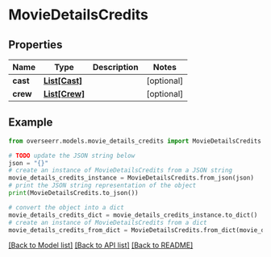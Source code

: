# MovieDetailsCredits


## Properties

Name | Type | Description | Notes
------------ | ------------- | ------------- | -------------
**cast** | [**List[Cast]**](Cast.md) |  | [optional] 
**crew** | [**List[Crew]**](Crew.md) |  | [optional] 

## Example

```python
from overseerr.models.movie_details_credits import MovieDetailsCredits

# TODO update the JSON string below
json = "{}"
# create an instance of MovieDetailsCredits from a JSON string
movie_details_credits_instance = MovieDetailsCredits.from_json(json)
# print the JSON string representation of the object
print(MovieDetailsCredits.to_json())

# convert the object into a dict
movie_details_credits_dict = movie_details_credits_instance.to_dict()
# create an instance of MovieDetailsCredits from a dict
movie_details_credits_from_dict = MovieDetailsCredits.from_dict(movie_details_credits_dict)
```
[[Back to Model list]](../README.md#documentation-for-models) [[Back to API list]](../README.md#documentation-for-api-endpoints) [[Back to README]](../README.md)


